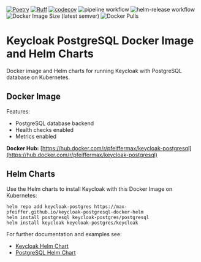 [![Poetry](https://img.shields.io/endpoint?url=https://python-poetry.org/badge/v0.json)](https://python-poetry.org/)
[![Ruff](https://img.shields.io/endpoint?url=https://raw.githubusercontent.com/astral-sh/ruff/main/assets/badge/v2.json)](https://github.com/astral-sh/ruff)
[![codecov](https://codecov.io/gh/max-pfeiffer/keycloak-postgresql-docker-helm/graph/badge.svg?token=ATRh4DIH7r)](https://codecov.io/gh/max-pfeiffer/keycloak-postgresql-docker-helm)
![pipeline workflow](https://github.com/max-pfeiffer/keycloak-postgresql-docker-helm/actions/workflows/pipeline.yml/badge.svg)
![helm-release workflow](https://github.com/max-pfeiffer/keycloak-postgresql-docker-helm/actions/workflows/helm-release.yml/badge.svg)
![Docker Image Size (latest semver)](https://img.shields.io/docker/image-size/pfeiffermax/keycloak-postgresql?sort=semver)
![Docker Pulls](https://img.shields.io/docker/pulls/pfeiffermax/keycloak-postgresql)
# Keycloak PostgreSQL Docker Image and Helm Charts 
Docker image and Helm charts for running Keycloak with PostgreSQL database on Kubernetes.

## Docker Image
Features:
* PostgreSQL database backend
* Health checks enabled
* Metrics enabled

**Docker Hub:** [https://hub.docker.com/r/pfeiffermax/keycloak-postgresql](https://hub.docker.com/r/pfeiffermax/keycloak-postgresql)

## Helm Charts
Use the Helm charts to install Keycloak with this Docker Image on Kubernetes:
```shell
helm repo add keycloak-postgres https://max-pfeiffer.github.io/keycloak-postgresql-docker-helm
helm install postgresql keycloak-postgres/postgresql
helm install keycloak keycloak-postgres/keycloak
```

For further documentation and examples see:
* [Keycloak Helm Chart](charts%2Fkeycloak%2FREADME.md)
* [PostgreSQL Helm Chart](charts%2Fpostgresql%2FREADME.md)

